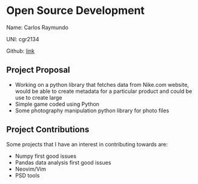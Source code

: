 # Open Source Development

Name: Carlos Raymundo

UNI: cgr2134

Github: [link](https://github.com/cgr2134)

## Project Proposal

* Working on a python library that fetches data from Nike.com website, would be able to create metadata for a particular product and could be use to create large  
* Simple game coded using Python
* Some photography manipulation python library for photo files

## Project Contributions

Some projects that I have an interest in contributing towards are:

* Numpy first good issues
* Pandas data analysis first good issues
* Neovim/Vim
* PSD tools
